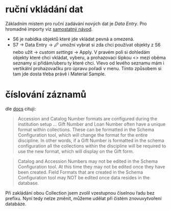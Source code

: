 # ruční vkládání dat
Základním místem pro ruční zadávání nových dat je *Data Entry*. Pro hromadné importy viz [samostatný návod](imports.md).

* S6 je nabídka objektů které jde vkládat pevná a omezená. 
* S7 -> Data Entry -> 🖉 umožní vybrat si zda chci používat objekty z S6 nebo užít -> *custom settings* -> Apply. V pravém poli si dohledám objekty které chci vkládat, vyberu, a prohazovací šipkou <> mezi oběma seznamy si přidám/uberu ty které chci. Vlevo od levého seznamu mám i vertikální prohazovačku pro úpravu pořadí v menu.
Tímto způsobem si tam jde dosta třeba právě i Material Sample.

# číslování záznamů

dle [docs](https://discourse.specifysoftware.org/t/editing-the-schema-configuration/235#format-a-field-11) cituji:
 > Accession and Catalog Number formats are configured during the institution setup ... Gift Number and Loan Number often have a unique format within collections. These can be formatted in the Schema Configuration tool, which will change the format for the entire discipline. In other words, if a Gift Number is formatted in the schema configuration all the collections within the discipline will be required to use the new format, which will display on the Gift form.

> Catalog and Accession Numbers may not be edited in the Schema Configuration tool. At this time they may not be edited once they have been created. Field Formats that are created in the Schema Configuration tool may NOT be edited once data resides in the database.

Při zakládání obou Collection jsem zvolil vzestupnou číselnou řadu bez prefixu. Nyní tedy nelze změnit, můžeme udělat při čistém znovuvytvoření databáze.